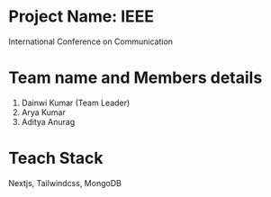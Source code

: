 # Project Name: IEEE
International Conference on Communication

# Team name and Members details
 1. Dainwi Kumar (Team Leader)
 2. Arya Kumar
 3. Aditya Anurag

# Teach Stack 
 Nextjs, Tailwindcss, MongoDB
